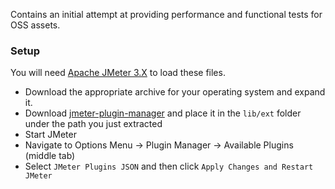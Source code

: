 Contains an initial attempt at providing performance and functional tests for OSS assets.

### Setup

You will need [Apache JMeter 3.X](http://jmeter.apache.org/download_jmeter.cgi) to load these files.

- Download the appropriate archive for your operating system and expand it.
- Download [jmeter-plugin-manager](https://jmeter-plugins.org/get/) and place it in the `lib/ext` folder under the path you just extracted
- Start JMeter
- Navigate to Options Menu -> Plugin Manager -> Available Plugins (middle tab)
- Select `JMeter Plugins JSON` and then click `Apply Changes and Restart JMeter`

